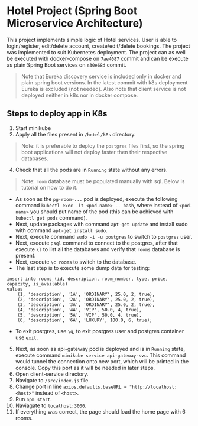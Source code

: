 # Hotel Project (Spring Boot Microservice Architecture)

This project implements simple logic of Hotel services. User is able to login/register, edit/delete account, create/edit/delete bookings. The project was implemented to suit Kubernetes deployment. The project can as well be executed with docker-compose on `7ae4087` commit and can be execute as plain Spring Boot services on `e30e68d` commit.
> Note that Eureka discovery service is included only in docker and plain spring boot versions. In the latest commit with k8s deployment Eureka is excluded (not needed).
> Also note that client service is not deployed neither in k8s nor in docker compose.

## Steps to deploy app in K8s

1. Start minikube
2. Apply all the files present in `/hotel/k8s` directory.
> Note: it is preferable to deploy the `postgres` files first, so the spring boot applications will not deploy faster then their respective databases.
4. Check that all the pods are in `Running` state without any errors.
> Note: `room` database must be populated manually with sql. Below is tutorial on how to do it.
  - As soon as the `pg-room-...` pod is deployed, execute the following command `kubectl exec -it <pod-name> -- bash`, where instead of `<pod-name>` you should put name of the pod (this can be achieved with  `kubectl get pods` command).
  -   Next, update packages with command `apt-get update` and install sudo with command `apt-get install sudo`.
  -   Next, execute command `sudo -i -u postgres` to switch to  `postgres` user.
  -   Next, execute `psql` command to connect to the postgres, after that execute `\l` to list all the databases and verify that  `rooms` database is present.
  -   Next, execute `\c rooms` to switch to the database.
  -   The last step is to execute some dump data for testing:
```
insert into rooms (id, description, room_number, type, price, capacity, is_available)
values
    (1, 'description', '1A', 'ORDINARY', 25.0, 2, true),
    (2, 'description', '2A', 'ORDINARY', 25.0, 2, true),
    (3, 'description', '3A', 'ORDINARY', 25.0, 2, true),
    (4, 'description', '4A', 'VIP', 50.0, 4, true),
    (5, 'description', '5A', 'VIP', 50.0, 4, true),
    (6, 'description', '6A', 'LUXURY', 100.0, 6, true);
```
  - To exit postgres, use `\q`, to exit postgres user and postgres container use `exit`.
5. Next, as soon as api-gateway pod is deployed and is in `Running` state, execute command `minikube service api-gateway-svc`. This command would tunnel the connection onto new port, which will be printed in the console. Copy this port as it will be needed in later steps. 
6. Open client-service directory.
7. Navigate to `/src/index.js` file.
8. Change port in line `axios.defaults.baseURL = "http://localhost:<host>"` instead of `<host>`.
9. Run `npm start`.
10. Naviagate to `localhost:3000`.
11. If everything was correct, the page should load the home page with 6 rooms. 
